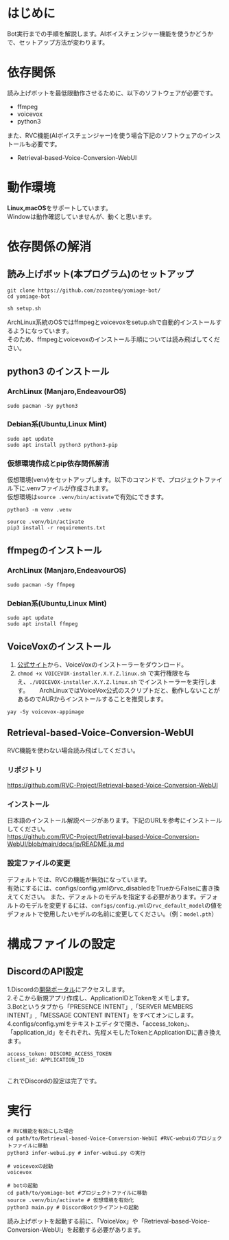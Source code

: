 # はじめに
Bot実行までの手順を解説します。AIボイスチェンジャー機能を使うかどうかで、セットアップ方法が変わります。


# 依存関係
読み上げボットを最低限動作させるために、以下のソフトウェアが必要です。
 - ffmpeg
 - voicevox
 - python3

また、RVC機能(AIボイスチェンジャー)を使う場合下記のソフトウェアのインストールも必要です。
 - Retrieval-based-Voice-Conversion-WebUI


# 動作環境
**Linux,macOS**をサポートしています。  
Windowは動作確認していませんが、動くと思います。

# 依存関係の解消


## 読み上げボット(本プログラム)のセットアップ
```shell
git clone https://github.com/zozonteq/yomiage-bot/
cd yomiage-bot

sh setup.sh
```
ArchLinux系統のOSではffmpegとvoicevoxをsetup.shで自動的インストールするようになっています。  
そのため、ffmpegとvoicevoxのインストール手順については読み飛ばしてください。
## python3 のインストール
### ArchLinux (Manjaro,EndeavourOS)
```shell
sudo pacman -Sy python3
```


### Debian系(Ubuntu,Linux Mint)
```shell
sudo apt update
sudo apt install python3 python3-pip
```


### 仮想環境作成とpip依存関係解消
仮想環境(venv)をセットアップします。以下のコマンドで、プロジェクトファイル下に.venvファイルが作成されます。  
仮想環境は`source .venv/bin/activate`で有効にできます。
```
python3 -m venv .venv

source .venv/bin/activate
pip3 install -r requirements.txt
```


## ffmpegのインストール
### ArchLinux (Manjaro,EndeavourOS)
```shell
sudo pacman -Sy ffmpeg
```
### Debian系(Ubuntu,Linux Mint)
```shell
sudo apt update
sudo apt install ffmpeg
```

## VoiceVoxのインストール
1. [公式サイト](https://voicevox.hiroshiba.jp)から、VoiceVoxのインストーラーをダウンロード。
2. `chmod +x VOICEVOX-installer.X.Y.Z.linux.sh` で実行権限を与え、`./VOICEVOX-installer.X.Y.Z.linux.sh` でインストーラーを実行します。　　
ArchLinuxではVoiceVox公式のスクリプトだと、動作しないことがあるのでAURからインストールすることを推奨します。
```shell
yay -Sy voicevox-appimage
```

## Retrieval-based-Voice-Conversion-WebUI
RVC機能を使わない場合読み飛ばしてください。  
### リポジトリ
https://github.com/RVC-Project/Retrieval-based-Voice-Conversion-WebUI
### インストール　
日本語のインストール解説ページがあります。下記のURLを参考にインストールしてください。  
https://github.com/RVC-Project/Retrieval-based-Voice-Conversion-WebUI/blob/main/docs/jp/README.ja.md
### 設定ファイルの変更
デフォルトでは、RVCの機能が無効になっています。  
有効にするには、configs/config.ymlのrvc_disabledをTrueからFalseに書き換えてください。
また、デフォルトのモデルを指定する必要があります。デフォルトのモデルを変更するには、`configs/config.yml`の`rvc_default_model`の値をデフォルトで使用したいモデルの名前に変更してください。（例：`model.pth`）

# 構成ファイルの設定
## DiscordのAPI設定
 1.Discordの[開発ポータル](https://discord.com/developers/applications)にアクセスします。  
 2.そこから新規アプリ作成し、ApplicationIDとTokenをメモします。  
 3.Botというタブから「PRESENCE INTENT」,「SERVER MEMBERS INTENT」,「MESSAGE CONTENT INTENT」をすべてオンにします。  
 4.configs/config.ymlをテキストエディタで開き、「access_token」、「application_id」をそれぞれ、先程メモしたTokenとApplicationIDに書き換えます。  
```
access_token: DISCORD_ACCESS_TOKEN
client_id: APPLICATION_ID
```
 <br>
 これでDiscordの設定は完了です。


 
# 実行
``` shell
# RVC機能を有効にした場合
cd path/to/Retrieval-based-Voice-Conversion-WebUI #RVC-webuiのプロジェクトファイルに移動
python3 infer-webui.py # infer-webui.py の実行

# voicevoxの起動
voicevox

# botの起動
cd path/to/yomiage-bot #プロジェクトファイルに移動
source .venv/bin/activate # 仮想環境を有効化
python3 main.py # DiscordBotクライアントの起動
```
読み上げボットを起動する前に、「VoiceVox」や「Retrieval-based-Voice-Conversion-WebUI」を起動する必要があります。  
